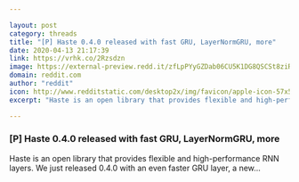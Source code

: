 ```yaml
---

layout: post
category: threads
title: "[P] Haste 0.4.0 released with fast GRU, LayerNormGRU, more"
date: 2020-04-13 21:17:39
link: https://vrhk.co/2Rzsdzn
image: https://external-preview.redd.it/zfLpPYyGZDab06CU5K1DG8QSCSt8ziRVo-Z5JqhScu4.jpg?width=1200&height=628.272251309&auto=webp&crop=1200:628.272251309,smart&s=6edf8393c65201297faaafd051e40462dc940b28
domain: reddit.com
author: "reddit"
icon: http://www.redditstatic.com/desktop2x/img/favicon/apple-icon-57x57.png
excerpt: "Haste is an open library that provides flexible and high-performance RNN layers. We just released 0.4.0 with an even faster GRU layer, a new..."

---
```


### [P] Haste 0.4.0 released with fast GRU, LayerNormGRU, more

Haste is an open library that provides flexible and high-performance RNN layers. We just released 0.4.0 with an even faster GRU layer, a new...